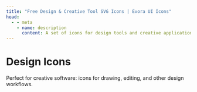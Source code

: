 ```yaml
---
title: "Free Design & Creative Tool SVG Icons | Evora UI Icons"
head:
  - - meta
    - name: description
      content: A set of icons for design tools and creative applications. Includes icons for editing, drawing, and other design-related actions.
---
```


# Design Icons

Perfect for creative software: icons for drawing, editing, and other design workflows.

<IconCategory category="design" />
